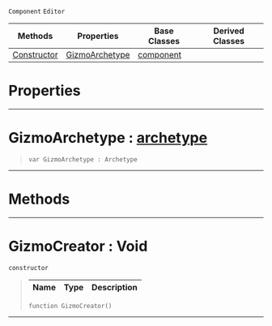  `Component` `Editor`



|Methods|Properties|Base Classes|Derived Classes|
|---|---|---|---|
|[ Constructor](gizmocreator.md#gizmocreator-void)|[ GizmoArchetype](gizmocreator.md#gizmoarchetype-zilch-engi)|[component](component.md)| |


 #  Properties


---  
 #  GizmoArchetype : [archetype](archetype.md)

> 
> ``` lang=cpp, name=Nada
> var GizmoArchetype : Archetype


---  
 #  Methods


---  
 #  GizmoCreator : Void

 `constructor`

> 
> |Name|Type|Description|
> |---|---|---|
> ``` lang=cpp, name=Nada
> function GizmoCreator()
> ``` 


---  
 

 